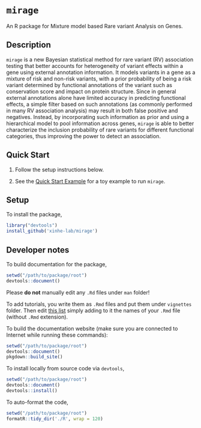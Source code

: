 # `mirage`

An R package for Mixture model based Rare variant Analysis on Genes. 

## Description

`mirage` is a new Bayesian statistical method for rare variant (RV) association testing that better accounts for heterogeneity of variant effects within a gene using 
external annotation information. It models variants in a gene as a mixture of risk and non-risk variants, with a prior probability of being a risk variant determined by functional annotations of the variant such as
conservation score and impact on protein structure. Since in general external annotations alone have limited accuracy in predicting functional effects, a simple filter based on such annotations (as commonly performed in 
many RV association analysis) may result in both false positive and negatives. Instead, by incorporating such information as prior and using a hierarchical model to pool information across genes, `mirage` is able to better
characterize the inclusion probability of rare variants for different functional categories, thus improving the power to detect an association.

## Quick Start

1. Follow the setup instructions below.

2. See the [Quick Start Example](https://xinhe-lab.github.io/mirage/articles/mwe.html) for a toy example to run `mirage`.

## Setup

To install the package,

```R
library("devtools")
install_github('xinhe-lab/mirage')
```

## Developer notes

To build documentation for the package,

```R
setwd("/path/to/package/root")
devtools::document()
```
Please **do not** manually edit any `.Rd` files under `man` folder!

To add tutorials, you write them as `.Rmd` files and put them under
`vignettes` folder. Then edit [this list](https://github.com/xinhe-lab/mirage/blob/fc6e9f664740996def10e6b35f2b754d91e4c329/_pkgdown.yml#L21)
simply adding to it the names of your `.Rmd` file (without `.Rmd` extension).

To build the documentation website (make sure you are
connected to Internet while running these commands):

```R
setwd("/path/to/package/root")
devtools::document()
pkgdown::build_site()
```

To install locally from source code via `devtools`, 

```R
setwd("/path/to/package/root")
devtools::document()
devtools::install()
```

To auto-format the code,
```R
setwd("/path/to/package/root")
formatR::tidy_dir('./R', wrap = 120)
```
